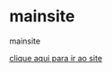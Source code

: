 # mainsite
 mainsite

 <a href="https://darcio1.github.io/mainsites/HTML/MAINPAGE/index.html">clique aqui para ir ao site</a>
